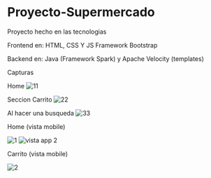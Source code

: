 # Proyecto-Supermercado
Proyecto hecho en las tecnologias

Frontend en: 
HTML, CSS Y JS
Framework Bootstrap

Backend en:
Java (Framework Spark) y Apache Velocity (templates)

Capturas

Home
![11](https://user-images.githubusercontent.com/73314594/114631442-f71d8f80-9c92-11eb-8d54-6e9450fce920.png)

Seccion Carrito
![22](https://user-images.githubusercontent.com/73314594/114631490-08ff3280-9c93-11eb-9136-4c4565ba8157.png)

Al hacer una busqueda
![33](https://user-images.githubusercontent.com/73314594/114631616-511e5500-9c93-11eb-9ff2-ff104cb05465.png)


Home (vista mobile)

![1](https://user-images.githubusercontent.com/73314594/114631511-15838b00-9c93-11eb-85de-b32d0c7ad44f.png)
           ![vista app 2](https://user-images.githubusercontent.com/73314594/114631703-80cd5d00-9c93-11eb-851b-d51ceb8540bc.png)



Carrito (vista mobile)

![2](https://user-images.githubusercontent.com/73314594/114631542-2502d400-9c93-11eb-8a9f-f94aedc3e433.png)
